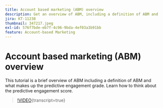 ```yaml
---
title: Account based marketing (ABM) overview
description: Get an overview of ABM, including a definition of ABM and what makes up the predictive engagement grade. Learn how to think about the predictive engagement score.
jira: KT-11238
thumbnail: 347217.jpeg
exl-id: 576f7bde-eb7f-4c96-9bda-4ef03a3b91bb
feature: Account-based Marketing
---
```

# Account based marketing (ABM) overview

This tutorial is a brief overview of ABM including a definition of ABM and what makes up the predictive engagement grade. Learn how to think about the predictive engagement score.

>[!VIDEO](https://video.tv.adobe.com/v/347217/?learn=on){transcript=true}
